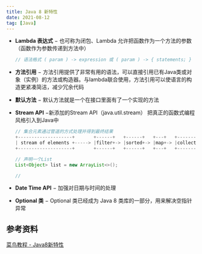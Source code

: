 ```yaml
---
title: Java 8 新特性
date: 2021-08-12
tag: [Java]
---
```


- **Lambda 表达式** − 也可称为闭包、Lambda 允许把函数作为一个方法的参数（函数作为参数传递到方法中）

  ```java
  // 语法格式 ( param ) -> expression 或 ( param ) -> { statements; }
  ```

- **方法引用** − 方法引用提供了非常有用的语法，可以直接引用已有Java类或对象（实例）的方法或构造器。与lambda联合使用，方法引用可以使语言的构造更紧凑简洁，减少冗余代码

- **默认方法** − 默认方法就是一个在接口里面有了一个实现的方法

- **Stream API** −新添加的Stream API（java.util.stream） 把真正的函数式编程风格引入到Java中

  ```java
  // 集合元素通过管道的方式处理并得到最终结果
  +--------------------+       +------+   +------+   +---+   +-------+
  | stream of elements +-----> |filter+-> |sorted+-> |map+-> |collect|
  +--------------------+       +------+   +------+   +---+   +-------+

  // 声明一个List
  List<Object> list = new ArrayList<>();

  // 
  ```

- **Date Time API** − 加强对日期与时间的处理

- **Optional 类** − Optional 类已经成为 Java 8 类库的一部分，用来解决空指针异常

## 参考资料

[菜鸟教程 - Java8新特性](https://www.runoob.com/java/java8-new-features.html)
